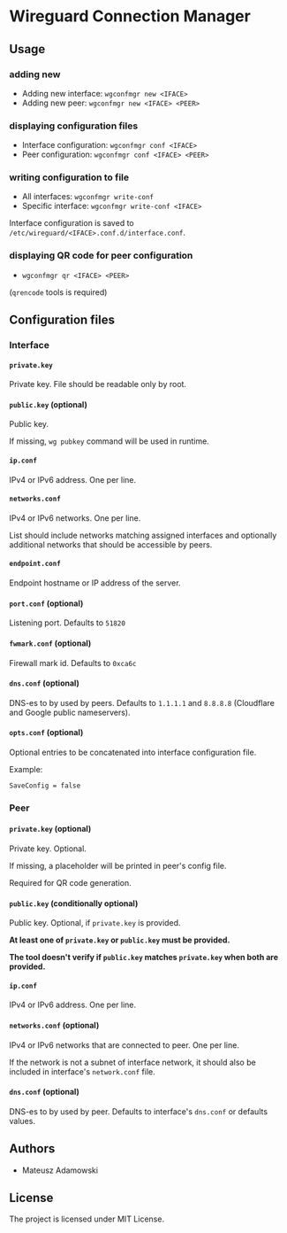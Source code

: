 # Wireguard Connection Manager

## Usage

### adding new
* Adding new interface: `wgconfmgr new <IFACE>`
* Adding new peer: `wgconfmgr new <IFACE> <PEER>`

### displaying configuration files
* Interface configuration: `wgconfmgr conf <IFACE>`
* Peer configuration: `wgconfmgr conf <IFACE> <PEER>`

### writing configuration to file
* All interfaces: `wgconfmgr write-conf`
* Specific interface: `wgconfmgr write-conf <IFACE>`

Interface configuration is saved to `/etc/wireguard/<IFACE>.conf.d/interface.conf`.

### displaying QR code for peer configuration
* `wgconfmgr qr <IFACE> <PEER>`

(`qrencode` tools is required)

## Configuration files

### Interface

#### `private.key`
Private key. File should be readable only by root.

#### `public.key` (optional)
Public key.

If missing, `wg pubkey` command will be used in runtime.

#### `ip.conf`
IPv4 or IPv6 address. One per line.

#### `networks.conf`
IPv4 or IPv6 networks. One per line.

List should include networks matching assigned interfaces and optionally additional networks that should be accessible by peers.

#### `endpoint.conf`
Endpoint hostname or IP address of the server.

#### `port.conf` (optional)
Listening port. Defaults to `51820`

#### `fwmark.conf` (optional)
Firewall mark id. Defaults to `0xca6c`

#### `dns.conf` (optional)
DNS-es to by used by peers. Defaults to `1.1.1.1` and `8.8.8.8` (Cloudflare and Google public nameservers).

#### `opts.conf` (optional)
Optional entries to be concatenated into interface configuration file.

Example:
```
SaveConfig = false
```

### Peer

#### `private.key` (optional)
Private key. Optional.

If missing, a placeholder will be printed in peer's config file.

Required for QR code generation.

#### `public.key` (conditionally optional)
Public key. Optional, if `private.key` is provided.

**At least one of `private.key` or `public.key` must be provided.**

**The tool doesn't verify if `public.key` matches `private.key` when both are provided.**

#### `ip.conf`
IPv4 or IPv6 address. One per line.

#### `networks.conf` (optional)
IPv4 or IPv6 networks that are connected to peer. One per line.

If the network is not a subnet of interface network, it should also be included in interface's `network.conf` file.

#### `dns.conf` (optional)
DNS-es to by used by peer. Defaults to interface's `dns.conf` or defaults values.

## Authors

* Mateusz Adamowski

## License

The project is licensed under MIT License.
